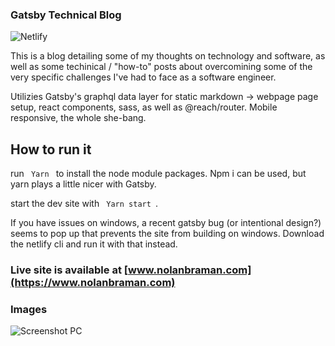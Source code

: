 ### Gatsby Technical Blog

![Netlify](https://img.shields.io/netlify/9ccdad1b-04a6-41fd-9c4b-fda041a8872a)



This is a blog detailing some of my thoughts on technology and software, as well as some techinical / "how-to" posts about overcomining some of the very specific challenges I've had to face as a software engineer. 

Utilizies Gatsby's graphql data layer for static markdown -> webpage page setup, react components, sass, as well as @reach/router. Mobile responsive, the whole she-bang. 

## How to run it

run <code> Yarn </code> to install the node module packages. Npm i can be used, but yarn plays a little nicer with Gatsby. 

start the dev site with <code> Yarn start </code>. 

If you have issues on windows, a recent gatsby bug (or intentional design?) seems to pop up that prevents the site from building on windows. Download the netlify cli and run it with that instead. 


### Live site is available at [www.nolanbraman.com](https://www.nolanbraman.com)

### Images
![Screenshot PC](https://i.imgur.com/e9aSKIU.png)
